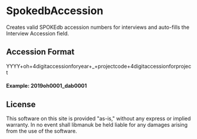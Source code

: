 # SpokedbAccession
Creates valid SPOKEdb accession numbers for interviews and auto-fills the Interview Accession field.

## Accession Format

YYYY+oh+4digitaccessionforyear+_+projectcode+4digitaccessionforproject
#### Example: 2019oh0001_dab0001

## License
This software on this site is provided "as-is," without any express or implied warranty. In no event shall libmanuk be held liable for any damages arising from the use of the software.
